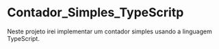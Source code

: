 # Contador_Simples_TypeScritp
Neste projeto irei implementar um contador simples usando a linguagem TypeScript.
